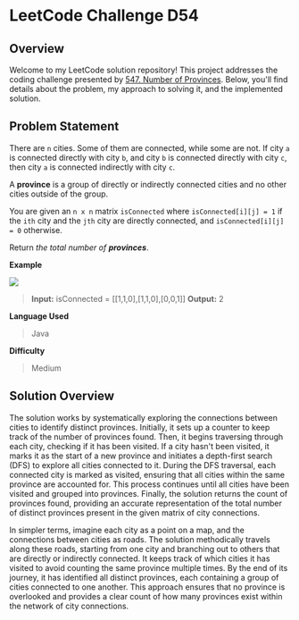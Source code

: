 
# LeetCode Challenge D54


## Overview

Welcome to my LeetCode solution repository! This project addresses the coding challenge presented by [547. Number of Provinces](https://leetcode.com/problems/number-of-provinces/). Below, you'll find details about the problem, my approach to solving it, and the implemented solution.

## Problem Statement

There are  `n`  cities. Some of them are connected, while some are not. If city  `a`  is connected directly with city  `b`, and city  `b`  is connected directly with city  `c`, then city  `a`  is connected indirectly with city  `c`.

A  **province**  is a group of directly or indirectly connected cities and no other cities outside of the group.

You are given an  `n x n`  matrix  `isConnected`  where  `isConnected[i][j] = 1`  if the  `ith`  city and the  `jth`  city are directly connected, and  `isConnected[i][j] = 0`  otherwise.

Return  _the total number of  **provinces**_.

**Example**

![](https://assets.leetcode.com/uploads/2020/12/24/graph1.jpg)

>**Input:** isConnected = [[1,1,0],[1,1,0],[0,0,1]]
>**Output:** 2

**Language Used**
> Java

**Difficulty**
> Medium

## Solution Overview
The solution works by systematically exploring the connections between cities to identify distinct provinces. Initially, it sets up a counter to keep track of the number of provinces found. Then, it begins traversing through each city, checking if it has been visited. If a city hasn't been visited, it marks it as the start of a new province and initiates a depth-first search (DFS) to explore all cities connected to it. During the DFS traversal, each connected city is marked as visited, ensuring that all cities within the same province are accounted for. This process continues until all cities have been visited and grouped into provinces. Finally, the solution returns the count of provinces found, providing an accurate representation of the total number of distinct provinces present in the given matrix of city connections.

In simpler terms, imagine each city as a point on a map, and the connections between cities as roads. The solution methodically travels along these roads, starting from one city and branching out to others that are directly or indirectly connected. It keeps track of which cities it has visited to avoid counting the same province multiple times. By the end of its journey, it has identified all distinct provinces, each containing a group of cities connected to one another. This approach ensures that no province is overlooked and provides a clear count of how many provinces exist within the network of city connections.
